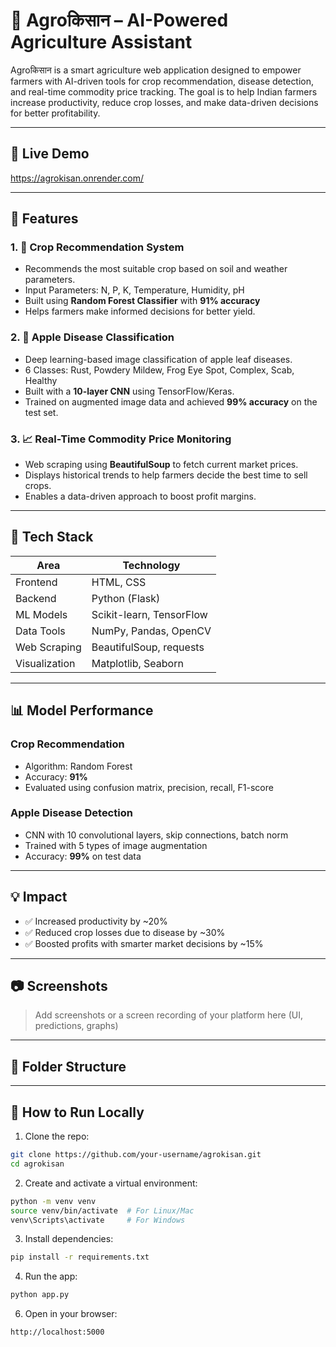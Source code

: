 # 🌾 Agroकिसान – AI-Powered Agriculture Assistant

Agroकिसान is a smart agriculture web application designed to empower farmers with AI-driven tools for crop recommendation, disease detection, and real-time commodity price tracking. The goal is to help Indian farmers increase productivity, reduce crop losses, and make data-driven decisions for better profitability.

---

## 🔗 Live Demo

https://agrokisan.onrender.com/

---

## 📌 Features

### 1. 🚜 Crop Recommendation System
- Recommends the most suitable crop based on soil and weather parameters.
- Input Parameters: N, P, K, Temperature, Humidity, pH
- Built using **Random Forest Classifier** with **91% accuracy**
- Helps farmers make informed decisions for better yield.

### 2. 🍎 Apple Disease Classification
- Deep learning-based image classification of apple leaf diseases.
- 6 Classes: Rust, Powdery Mildew, Frog Eye Spot, Complex, Scab, Healthy
- Built with a **10-layer CNN** using TensorFlow/Keras.
- Trained on augmented image data and achieved **99% accuracy** on the test set.

### 3. 📈 Real-Time Commodity Price Monitoring
- Web scraping using **BeautifulSoup** to fetch current market prices.
- Displays historical trends to help farmers decide the best time to sell crops.
- Enables a data-driven approach to boost profit margins.

---

## 🧠 Tech Stack

| Area         | Technology                  |
|--------------|-----------------------------|
| Frontend     | HTML, CSS                   |
| Backend      | Python (Flask)              |
| ML Models    | Scikit-learn, TensorFlow    |
| Data Tools   | NumPy, Pandas, OpenCV       |
| Web Scraping | BeautifulSoup, requests     |
| Visualization| Matplotlib, Seaborn         |

---

## 📊 Model Performance

### Crop Recommendation
- Algorithm: Random Forest
- Accuracy: **91%**
- Evaluated using confusion matrix, precision, recall, F1-score

### Apple Disease Detection
- CNN with 10 convolutional layers, skip connections, batch norm
- Trained with 5 types of image augmentation
- Accuracy: **99%** on test data

---

## 💡 Impact

- ✅ Increased productivity by ~20%
- ✅ Reduced crop losses due to disease by ~30%
- ✅ Boosted profits with smarter market decisions by ~15%

---

## 📷 Screenshots

> Add screenshots or a screen recording of your platform here (UI, predictions, graphs)

---

## 📁 Folder Structure


---

## 🚀 How to Run Locally

1. Clone the repo:
```bash
git clone https://github.com/your-username/agrokisan.git
cd agrokisan
```

2. Create and activate a virtual environment:
```bash
python -m venv venv
source venv/bin/activate  # For Linux/Mac
venv\Scripts\activate     # For Windows
```

3. Install dependencies:
```bash
pip install -r requirements.txt

```

4. Run the app:
  ```bash
python app.py

```
6. Open in your browser:
```bash
http://localhost:5000

```
